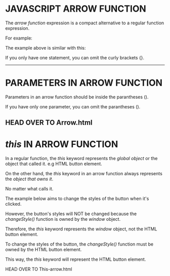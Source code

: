 # JAVASCRIPT ARROW FUNCTION
The *arrow function* expression is a compact alternative to a regular function expression.

For example:

<script>
    function myFunc(){
        alert("Making Progress");
    }
</script>

The example above is similar with this:

<script>
    const myFunc() = () => {
        alert("Making Progress");
    }
</script>

If you only have one statement, you can omit the curly brackets {}.

<script>
    const myFunc() = () => alert("Making Progress");
</script>

---------------------------------------------------------------------


# PARAMETERS IN ARROW FUNCTION
Parameters in an arrow function should be inside the parantheses ().

<script>
    const myFunc() = (x, y) => alert(x + y);
</script>

If you have only one parameter, you can omit the parantheses ().

<script>
    const myFunc() = animal => alert("I want to buy a " + animal);
</script>

HEAD OVER TO Arrow.html
---------------------------------------------------------------------


# *this* IN ARROW FUNCTION
In a regular function, the *this* keyword represents the *global object* or the object that called it.  e.g HTML button element.

On the other hand, the *this* keyword in an arrow function always represents the *object that owns it*.

No matter what calls it.

The example below aims to change the styles of the button when it's clicked.

However, the button's styles will NOT be changed because the *changeStyle()* function is owned by the *window* object.

Therefore, the *this* keyword represents the *window* object, not the HTML button element.

<script>
    const btn = document.getElementById("btn");

    const changeStyle = () => {
        this.style.background = "red";
        this.style.color = "white";
    };

    btn.onclick = function(){
        changeStyle();
    };
</script>

To change the styles of the button, the *changeStyle()* function must be owned by the HTML button element.

This way, the *this* keyword will represent the HTML button element.

<script>
        const btn = document.getElementById("btn");

        btn.onclick = function(){
          const changeStyle = () => {
             this.style.background = "red";
             this.style.color = "white";
         };
              changeStyle();
        };
</script>

HEAD OVER TO This-arrow.html